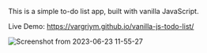 This is a simple to-do list app, built with vanilla JavaScript.

Live Demo: https://vargriym.github.io/vanilla-js-todo-list/


![Screenshot from 2023-06-23 11-55-27](https://github.com/Vargriym/OOP-JS-todo-list/assets/102037554/b2a77216-d2d0-4bf9-be64-6ecf2b140cae)
